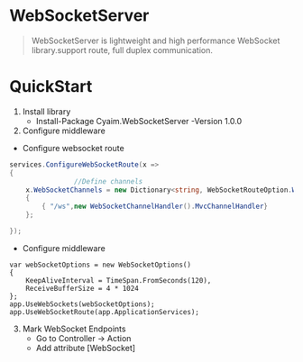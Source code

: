 # WebSocketServer
> WebSocketServer is lightweight and high performance WebSocket library.support route, full duplex communication.

# QuickStart

1. Install library
    - Install-Package Cyaim.WebSocketServer -Version 1.0.0
2. Configure middleware
- Configure websocket route
```C#
services.ConfigureWebSocketRoute(x =>
{
                //Define channels
    x.WebSocketChannels = new Dictionary<string, WebSocketRouteOption.WebSocketChannelHandler>()
    {
        { "/ws",new WebSocketChannelHandler().MvcChannelHandler}
    };

});
```

- Configure middleware
```#
var webSocketOptions = new WebSocketOptions()
{
    KeepAliveInterval = TimeSpan.FromSeconds(120),
    ReceiveBufferSize = 4 * 1024
};
app.UseWebSockets(webSocketOptions);
app.UseWebSocketRoute(app.ApplicationServices);
```

3. Mark WebSocket Endpoints
    - Go to Controller -> Action
    - Add attribute [WebSocket]
```
